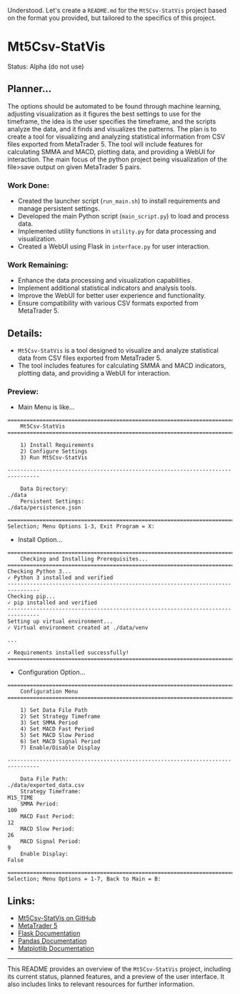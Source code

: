 Understood. Let's create a `README.md` for the `Mt5Csv-StatVis` project based on the format you provided, but tailored to the specifics of this project.

# Mt5Csv-StatVis
Status: Alpha (do not use)

## Planner...
The options should be automated to be found through machine learning, adjusting visualization as it figures the best settings to use for the timeframe, the idea is the user specifies the timeframe, and the scripts analyze the data, and it finds and visualizes the patterns. The plan is to create a tool for visualizing and analyzing statistical information from CSV files exported from MetaTrader 5. The tool will include features for calculating SMMA and MACD, plotting data, and providing a WebUI for interaction. The main focus of the python project being visualization of the file>save output on given MetaTrader 5 pairs.

### Work Done:
- Created the launcher script (`run_main.sh`) to install requirements and manage persistent settings.
- Developed the main Python script (`main_script.py`) to load and process data.
- Implemented utility functions in `utility.py` for data processing and visualization.
- Created a WebUI using Flask in `interface.py` for user interaction.

### Work Remaining:
- Enhance the data processing and visualization capabilities.
- Implement additional statistical indicators and analysis tools.
- Improve the WebUI for better user experience and functionality.
- Ensure compatibility with various CSV formats exported from MetaTrader 5.

## Details:
- `Mt5Csv-StatVis` is a tool designed to visualize and analyze statistical data from CSV files exported from MetaTrader 5.
- The tool includes features for calculating SMMA and MACD indicators, plotting data, and providing a WebUI for interaction.

### Preview:
- Main Menu is like...
```
================================================================================
    Mt5Csv-StatVis
================================================================================

    1) Install Requirements
    2) Configure Settings
    3) Run Mt5Csv-StatVis

--------------------------------------------------------------------------------

    Data Directory:
./data
    Persistent Settings:
./data/persistence.json

================================================================================
Selection; Menu Options 1-3, Exit Program = X: 
```

- Install Option...
```
================================================================================
    Checking and Installing Prerequisites...
================================================================================
Checking Python 3...
✓ Python 3 installed and verified
--------------------------------------------------------------------------------
Checking pip...
✓ pip installed and verified
--------------------------------------------------------------------------------
Setting up virtual environment...
✓ Virtual environment created at ./data/venv

...

✓ Requirements installed successfully!
================================================================================
```

- Configuration Option...
```
================================================================================
    Configuration Menu
================================================================================

    1) Set Data File Path
    2) Set Strategy Timeframe
    3) Set SMMA Period
    4) Set MACD Fast Period
    5) Set MACD Slow Period
    6) Set MACD Signal Period
    7) Enable/Disable Display

--------------------------------------------------------------------------------

    Data File Path:
./data/exported_data.csv
    Strategy Timeframe:
M15_TIME
    SMMA Period:
100
    MACD Fast Period:
12
    MACD Slow Period:
26
    MACD Signal Period:
9
    Enable Display:
False

================================================================================
Selection; Menu Options = 1-7, Back to Main = B: 
```

## Links:
- [Mt5Csv-StatVis on GitHub](https://github.com/yourusername/Mt5Csv-StatVis)
- [MetaTrader 5](https://www.metatrader5.com/)
- [Flask Documentation](https://flask.palletsprojects.com/)
- [Pandas Documentation](https://pandas.pydata.org/pandas-docs/stable/)
- [Matplotlib Documentation](https://matplotlib.org/stable/contents.html)

---

This README provides an overview of the `Mt5Csv-StatVis` project, including its current status, planned features, and a preview of the user interface. It also includes links to relevant resources for further information.
